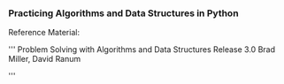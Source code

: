 ### Practicing Algorithms and Data Structures in Python

Reference Material: 

''' Problem Solving with Algorithms and
    Data Structures
    Release 3.0
    Brad Miller, David Ranum 

'''